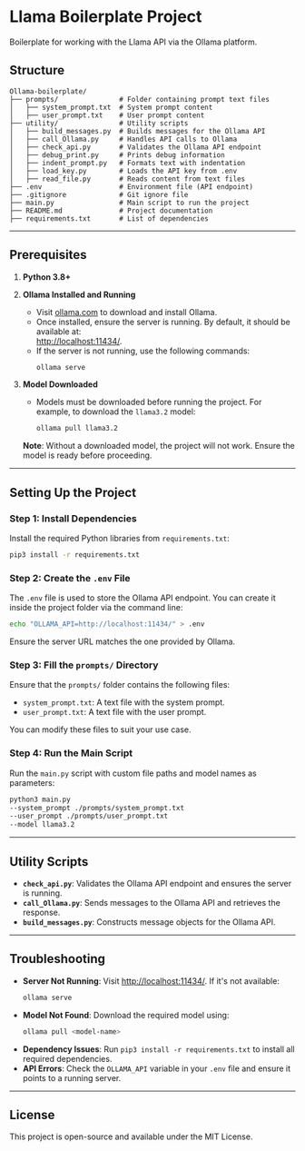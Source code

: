 # Llama Boilerplate Project

Boilerplate for working with the Llama API via the Ollama platform.

## Structure

```
Ollama-boilerplate/
├── prompts/               # Folder containing prompt text files
│   ├── system_prompt.txt  # System prompt content
│   ├── user_prompt.txt    # User prompt content
├── utility/               # Utility scripts
│   ├── build_messages.py  # Builds messages for the Ollama API
│   ├── call_Ollama.py     # Handles API calls to Ollama
│   ├── check_api.py       # Validates the Ollama API endpoint
│   ├── debug_print.py     # Prints debug information
│   ├── indent_prompt.py   # Formats text with indentation
│   ├── load_key.py        # Loads the API key from .env
│   ├── read_file.py       # Reads content from text files
├── .env                   # Environment file (API endpoint)
├── .gitignore             # Git ignore file
├── main.py                # Main script to run the project
├── README.md              # Project documentation
├── requirements.txt       # List of dependencies
```

---

## Prerequisites
1. **Python 3.8+**
2. **Ollama Installed and Running**
   - Visit [ollama.com](https://ollama.com) to download and install Ollama.
   - Once installed, ensure the server is running. By default, it should be available at:  
     [http://localhost:11434/](http://localhost:11434/).
   - If the server is not running, use the following commands:
     ```bash
     ollama serve
     ```

3. **Model Downloaded**  
   - Models must be downloaded before running the project. For example, to download the `llama3.2` model:
     ```bash
     ollama pull llama3.2
     ```

   **Note**: Without a downloaded model, the project will not work. Ensure the model is ready before proceeding.

---

## Setting Up the Project

### Step 1: Install Dependencies
Install the required Python libraries from `requirements.txt`:
```bash
pip3 install -r requirements.txt
```

### Step 2: Create the `.env` File
The `.env` file is used to store the Ollama API endpoint. You can create it inside the project folder via the command line:

```bash
echo "OLLAMA_API=http://localhost:11434/" > .env
```
Ensure the server URL matches the one provided by Ollama.

### Step 3: Fill the `prompts/` Directory
Ensure that the `prompts/` folder contains the following files:
- `system_prompt.txt`: A text file with the system prompt.
- `user_prompt.txt`: A text file with the user prompt.

You can modify these files to suit your use case.

### Step 4: Run the Main Script
Run the `main.py` script with custom file paths and model names as parameters:

```bash
python3 main.py
--system_prompt ./prompts/system_prompt.txt
--user_prompt ./prompts/user_prompt.txt
--model llama3.2
```

---

## Utility Scripts
- **`check_api.py`**: Validates the Ollama API endpoint and ensures the server is running.
- **`call_Ollama.py`**: Sends messages to the Ollama API and retrieves the response.
- **`build_messages.py`**: Constructs message objects for the Ollama API.

---

## Troubleshooting
- **Server Not Running**: Visit [http://localhost:11434/](http://localhost:11434/). If it's not available:
  ```bash
  ollama serve
  ```
- **Model Not Found**: Download the required model using:
  ```bash
  ollama pull <model-name>
  ```
- **Dependency Issues**: Run `pip3 install -r requirements.txt` to install all required dependencies.
- **API Errors**: Check the `OLLAMA_API` variable in your `.env` file and ensure it points to a running server.

---

## License
This project is open-source and available under the MIT License.

